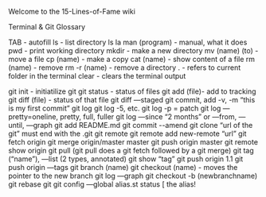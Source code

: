 Welcome to the 15-Lines-of-Fame wiki

Terminal & Git Glossary


TAB - autofill
ls - list directory
ls la 
man (program) - manual, what it does
pwd - print working directory
mkdir - make a new directory
mv (name) (to) - move a file
cp (name) - make a copy
cat (name) - show content of a file
rm (name) - remove
rm -r (name) - remove a directory
. - refers to current folder in the terminal
clear - clears the terminal output


git init - initiatilize git
git status - status of files
git add  (file)- add to tracking
git diff (file) - status of that file
git diff —staged
git commit, add -v, -m “this is my first commit”
git log 
git log -5, etc. 
git log -p = patch
git log —pretty=oneline, pretty, full, fuller
git log —since “2 months” or —from, —until, —graph
git add README.md
git commit --amend
git clone “url of the git” must end with the .git
git remote
git remote add new-remote “url”
git fetch origin
git merge origin/master master
git push origin master
git remote show origin
git pull (git pull does a git fetch followed by a git merge)
git tag (“name”), —list <glob> (2 types, annotated)
git show “tag”
git push origin 1.1
git push origin —tags
git branch (name)
git checkout (name) - moves the pointer to the new branch
git log —graph
git checkout -b (newbranchname)
git rebase
git git config —global alias.st status [ the alias!
